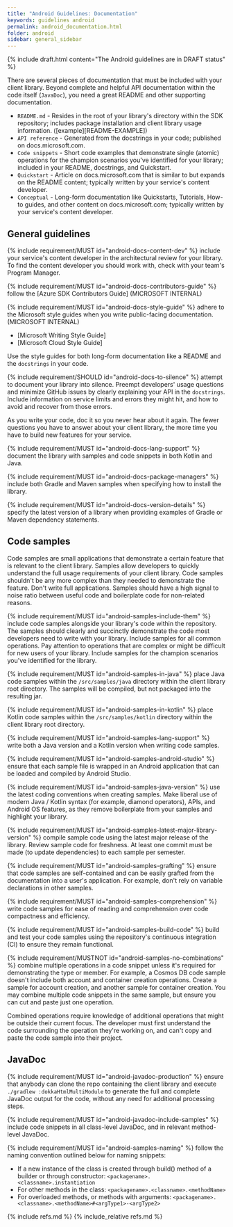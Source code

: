 ```yaml
---
title: "Android Guidelines: Documentation"
keywords: guidelines android
permalink: android_documentation.html
folder: android
sidebar: general_sidebar
---
```


{% include draft.html content="The Android guidelines are in DRAFT status" %}

There are several pieces of documentation that must be included with your client library. Beyond complete and helpful API documentation within the code itself (`JavaDoc`), you need a great README and other supporting documentation.

* `README.md` - Resides in the root of your library's directory within the SDK repository; includes package installation and client library usage information. ([example][README-EXAMPLE])
* `API reference` - Generated from the docstrings in your code; published on docs.microsoft.com. 
* `Code snippets` - Short code examples that demonstrate single (atomic) operations for the champion scenarios you've identified for your library; included in your README, docstrings, and Quickstart. 
* `Quickstart` - Article on docs.microsoft.com that is similar to but expands on the README content; typically written by your service's content developer. 
* `Conceptual` - Long-form documentation like Quickstarts, Tutorials, How-to guides, and other content on docs.microsoft.com; typically written by your service's content developer. 

## General guidelines

{% include requirement/MUST id="android-docs-content-dev" %} include your service's content developer in the architectural review for your library. To find the content developer you should work with, check with your team's Program Manager.

{% include requirement/MUST id="android-docs-contributors-guide" %} follow the [Azure SDK Contributors Guide] (MICROSOFT INTERNAL)

{% include requirement/MUST id="android-docs-style-guide" %} adhere to the Microsoft style guides when you write public-facing documentation. (MICROSOFT INTERNAL)

* [Microsoft Writing Style Guide]
* [Microsoft Cloud Style Guide]

Use the style guides for both long-form documentation like a README and the `docstrings` in your code.

{% include requirement/SHOULD id="android-docs-to-silence" %} attempt to document your library into silence. Preempt developers' usage questions and minimize GitHub issues by clearly explaining your API in the `docstrings`. Include information on service limits and errors they might hit, and how to avoid and recover from those errors.

As you write your code, doc it so you never hear about it again. The fewer questions you have to answer about your client library, the more time you have to build new features for your service.

{% include requirement/MUST id="android-docs-lang-support" %} document the library with samples and code snippets in both Kotlin and Java.

{% include requirement/MUST id="android-docs-package-managers" %} include both Gradle and Maven samples when specifying how to install the library.

{% include requirement/MUST id="android-docs-version-details" %} specify the latest version of a library when providing examples of Gradle or Maven dependency statements.

## Code samples

Code samples are small applications that demonstrate a certain feature that is relevant to the client library. Samples allow developers to quickly understand the full usage requirements of your client library. Code samples shouldn't be any more complex than they needed to demonstrate the feature. Don't write full applications. Samples should have a high signal to noise ratio between useful code and boilerplate code for non-related reasons.

{% include requirement/MUST id="android-samples-include-them" %} include code samples alongside your library's code within the repository. The samples should clearly and succinctly demonstrate the code most developers need to write with your library. Include samples for all common operations. Pay attention to operations that are complex or might be difficult for new users of your library. Include samples for the champion scenarios you've identified for the library.

{% include requirement/MUST id="android-samples-in-java" %} place Java code samples within the `/src/samples/java` directory within the client library root directory. The samples will be compiled, but not packaged into the resulting jar.

{% include requirement/MUST id="android-samples-in-kotlin" %} place Kotlin code samples within the `/src/samples/kotlin` directory within the client library root directory. 

{% include requirement/MUST id="android-samples-lang-support" %} write both a Java version and a Kotlin version when writing code samples.

{% include requirement/MUST id="android-samples-android-studio" %} ensure that each sample file is wrapped in an Android application that can be loaded and compiled by Android Studio.

{% include requirement/MUST id="android-samples-java-version" %} use the latest coding conventions when creating samples. Make liberal use of modern Java / Kotlin syntax (for example, diamond operators), APIs, and Android OS features, as they remove boilerplate from your samples and highlight your library.

{% include requirement/MUST id="android-samples-latest-major-library-version" %} compile sample code using the latest major release of the library. Review sample code for freshness. At least one commit must be made (to update dependencies) to each sample per semester.

{% include requirement/MUST id="android-samples-grafting" %} ensure that code samples are self-contained and can be easily grafted from the documentation into a user's application. For example, don't rely on variable declarations in other samples.

{% include requirement/MUST id="android-samples-comprehension" %} write code samples for ease of reading and comprehension over code compactness and efficiency.

{% include requirement/MUST id="android-samples-build-code" %} build and test your code samples using the repository's continuous integration (CI) to ensure they remain functional.

{% include requirement/MUSTNOT id="android-samples-no-combinations" %} combine multiple operations in a code snippet unless it's required for demonstrating the type or member. For example, a Cosmos DB code sample doesn't include both account and container creation operations. Create a sample for account creation, and another sample for container creation. You may combine multiple code snippets in the same sample, but ensure you can cut and paste just one operation.

Combined operations require knowledge of additional operations that might be outside their current focus. The developer must first understand the code surrounding the operation they're working on, and can't copy and paste the code sample into their project.

## JavaDoc

{% include requirement/MUST id="android-javadoc-production" %} ensure that anybody can clone the repo containing the client library and execute `./gradlew :dokkaHtmlMultiModule` to generate the full and complete JavaDoc output for the code, without any need for additional processing steps.

{% include requirement/MUST id="android-javadoc-include-samples" %} include code snippets in all class-level JavaDoc, and in relevant method-level JavaDoc.

{% include requirement/MUST id="android-samples-naming" %} follow the naming convention outlined below for naming snippets:

 * If a new instance of the class is created through build() method of a builder or through constructor: `<packagename>.<classname>.instantiation`
 * For other methods in the class: `<packagename>.<classname>.<methodName>`
 * For overloaded methods, or methods with arguments: `<packagename>.<classname>.<methodName>#<argType1>-<argType2>`

{% include refs.md %}
{% include_relative refs.md %}

